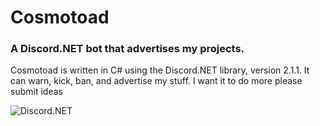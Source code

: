 # Cosmotoad
### A Discord.NET bot that advertises my projects.

Cosmotoad is written in C# using the Discord.NET library, version 2.1.1. It can warn, kick, ban, and advertise my stuff. I want it to do more please submit ideas

![Discord.NET](https://github.com/RogueException/Discord.Net/raw/dev/docs/marketing/logo/PackageLogo.png)
